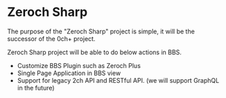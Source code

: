 # Zeroch Sharp

The purpose of the "Zeroch Sharp" project is simple, it will be the successor of the 0ch+ project.

Zeroch Sharp project will be able to do below actions in BBS.

- Customize BBS Plugin such as Zeroch Plus
- Single Page Application in BBS view
- Support for legacy 2ch API and RESTful API. (we will support GraphQL in the future)
